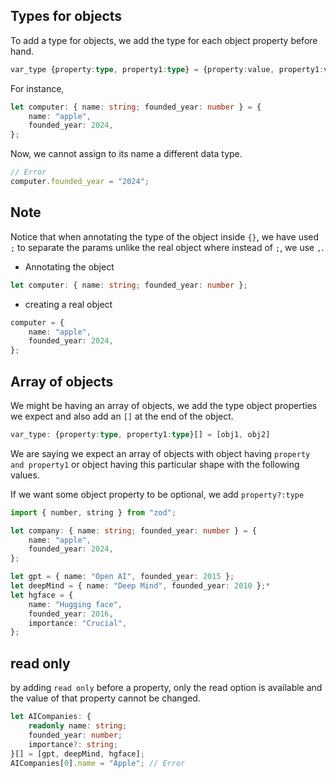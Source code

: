 ## Types for objects

To add a type for objects, we add the type for each object property before hand.

```ts
var_type {property:type, property1:type} = {property:value, property1:value}
```

For instance,

```ts
let computer: { name: string; founded_year: number } = {
	name: "apple",
	founded_year: 2024,
};
```

Now, we cannot assign to its name a different data type.

```ts
// Error
computer.founded_year = "2024";
```

## Note

Notice that when annotating the type of the object inside `{}`, we have used `;` to separate the params unlike the real object where instead of `;`, we use `,`.

- Annotating the object

```ts
let computer: { name: string; founded_year: number };
```

- creating a real object

```ts
computer = {
	name: "apple",
	founded_year: 2024,
};
```

## Array of objects

We might be having an array of objects, we add the type object properties we expect and also add an `[]` at the end of the object.

```ts
var_type: {property:type, property1:type}[] = [obj1, obj2]
```

We are saying we expect an array of objects with object having `property and property1` or object having this particular shape with the following values.

If we want some object property to be optional, we add `property?:type`

```ts
import { number, string } from "zod";

let company: { name: string; founded_year: number } = {
	name: "apple",
	founded_year: 2024,
};

let gpt = { name: "Open AI", founded_year: 2015 };
let deepMind = { name: "Deep Mind", founded_year: 2010 };*
let hgface = {
	name: "Hugging face",
	founded_year: 2016,
	importance: "Crucial",
};
```

## read only

by adding `read only` before a property, only the read option is available and the value of that property cannot be changed.

```ts
let AICompanies: {
	readonly name: string;
	founded_year: number;
	importance?: string;
}[] = [gpt, deepMind, hgface];
AICompanies[0].name = "Apple"; // Error
```

